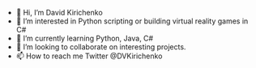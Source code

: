 - 👋 Hi, I’m David Kirichenko
- 👀 I’m interested in Python scripting or building virtual reality games in C#
- 🌱 I’m currently learning Python, Java, C#
- 💞️ I’m looking to collaborate on interesting projects. 
- 📫 How to reach me Twitter @DVKirichenko

<!---
Davik77/Davik77 is a ✨ special ✨ repository because its `README.md` (this file) appears on your GitHub profile.
You can click the Preview link to take a look at your changes.
--->
